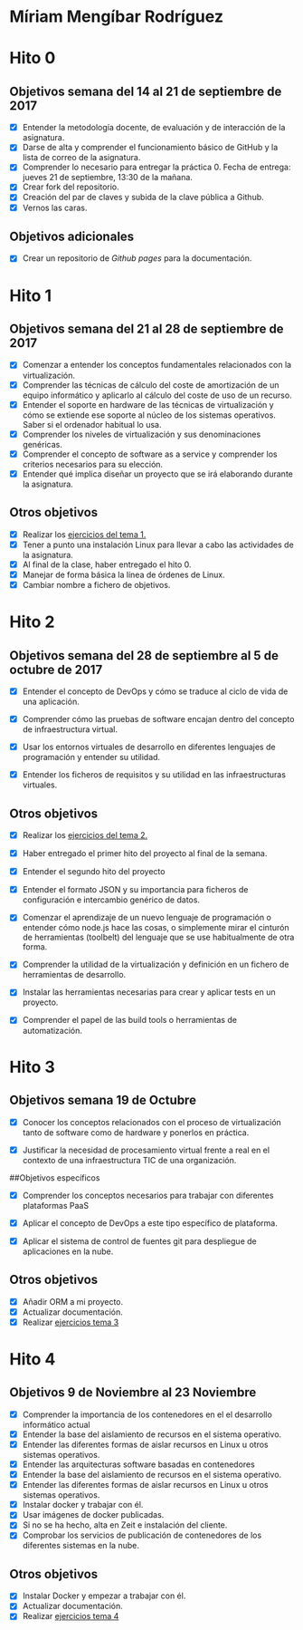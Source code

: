 Míriam Mengíbar Rodríguez
=====================
# Hito 0

## Objetivos semana del 14 al 21 de septiembre de 2017

- [x] Entender la metodología docente, de evaluación y de interacción de la asignatura.
- [x] Darse de alta y comprender el funcionamiento básico de GitHub y la lista de correo de la asignatura.
- [x] Comprender lo necesario para entregar la práctica 0. Fecha de entrega: jueves 21 de septiembre, 13:30 de la mañana.
- [x] Crear fork del repositorio.
- [x] Creación del par de claves y subida de la clave pública a Github.
- [x] Vernos las caras.

## Objetivos adicionales

- [x] Crear un repositorio de *Github pages* para la documentación.

# Hito 1

## Objetivos semana del 21 al 28 de septiembre de 2017

- [x] Comenzar a entender los conceptos fundamentales relacionados con la virtualización.
- [x] Comprender las técnicas de cálculo del coste de amortización de un equipo informático y aplicarlo al cálculo del coste de uso de un recurso.
- [x] Entender el soporte en hardware de las técnicas de virtualización y cómo se extiende ese soporte al núcleo de los sistemas operativos. Saber si el ordenador habitual lo usa.
- [x] Comprender los niveles de virtualización y sus denominaciones genéricas.
- [x] Comprender el concepto de software as a service y comprender los criterios necesarios para su elección.
- [x] Entender qué implica diseñar un proyecto que se irá elaborando durante la asignatura.

## Otros objetivos
- [x] Realizar los [ejercicios del tema 1.](https://github.com/mirismr/ejerciciosIV/blob/master/ejerciciosTema1.md)
- [x] Tener a punto una instalación Linux para llevar a cabo las actividades de la asignatura. 
- [x] Al final de la clase, haber entregado el hito 0.
- [x] Manejar de forma básica la línea de órdenes de Linux. 
- [x] Cambiar nombre a fichero de objetivos. 
 
# Hito 2

## Objetivos semana del 28 de septiembre al 5 de octubre de 2017

- [x] Entender el concepto de DevOps y cómo se traduce al ciclo de vida de una aplicación.

- [x] Comprender cómo las pruebas de software encajan dentro del concepto de infraestructura virtual.

- [x] Usar los entornos virtuales de desarrollo en diferentes lenguajes de programación y entender su utilidad.

- [x] Entender los ficheros de requisitos y su utilidad en las infraestructuras virtuales.

## Otros objetivos
- [x] Realizar los [ejercicios del tema 2.](https://github.com/mirismr/ejerciciosIV/blob/master/ejerciciosTema2.md)
- [x] Haber entregado el primer hito del proyecto al final de la semana.

- [x] Entender el segundo hito del proyecto

- [x] Entender el formato JSON y su importancia para ficheros de configuración e intercambio genérico de datos.

- [x] Comenzar el aprendizaje de un nuevo lenguaje de programación o entender cómo node.js hace las cosas, o simplemente mirar el cinturón de herramientas (toolbelt) del lenguaje que se use habitualmente de otra forma.

- [x] Comprender la utilidad de la virtualización y definición en un fichero de herramientas de desarrollo.

- [x] Instalar las herramientas necesarias para crear y aplicar tests en un proyecto.

- [x] Comprender el papel de las build tools o herramientas de automatización.
 

# Hito 3

## Objetivos semana 19 de Octubre

- [x] Conocer los conceptos relacionados con el proceso de virtualización tanto de software como de hardware y ponerlos en práctica.

- [x] Justificar la necesidad de procesamiento virtual frente a real en el contexto de una infraestructura TIC de una organización.

##Objetivos específicos

- [x] Comprender los conceptos necesarios para trabajar con diferentes plataformas PaaS

- [x] Aplicar el concepto de DevOps a este tipo específico de plataforma.

- [x] Aplicar el sistema de control de fuentes git para despliegue de aplicaciones en la nube.

## Otros objetivos
- [x] Añadir ORM a mi proyecto.
- [x] Actualizar documentación.
- [x] Realizar [ejercicios tema 3](https://github.com/mirismr/ejerciciosIV/blob/master/ejerciciosTema3.md)

# Hito 4

## Objetivos 9 de Noviembre al 23 Noviembre
- [x] Comprender la importancia de los contenedores en el el desarrollo informático actual
- [x] Entender la base del aislamiento de recursos en el sistema operativo.
- [x] Entender las diferentes formas de aislar recursos en Linux u otros sistemas operativos.
- [x] Entender las arquitecturas software basadas en contenedores
- [x] Entender la base del aislamiento de recursos en el sistema operativo.
- [x] Entender las diferentes formas de aislar recursos en Linux u otros sistemas operativos.
- [x] Instalar docker y trabajar con él.
- [x] Usar imágenes de docker publicadas.
- [x] Si no se ha hecho, alta en Zeit e instalación del cliente.
- [x] Comprobar los servicios de publicación de contenedores de los diferentes sistemas en la nube.

## Otros objetivos
- [x] Instalar Docker y empezar a trabajar con él.
- [x] Actualizar documentación.
- [x] Realizar [ejercicios tema 4](https://github.com/mirismr/ejerciciosIV/blob/master/ejerciciosTema4.md)